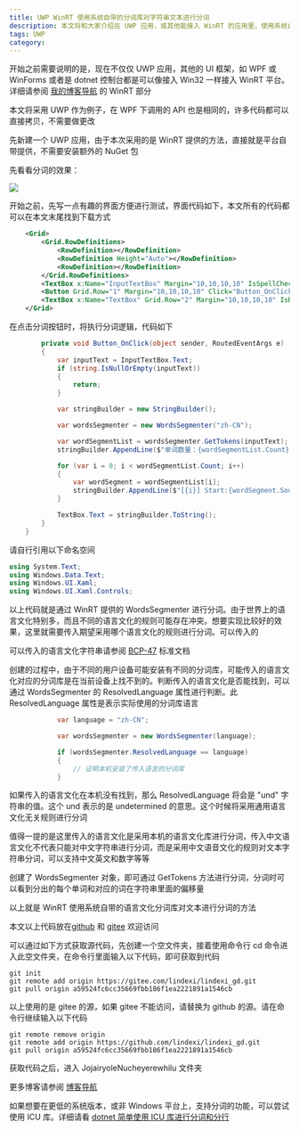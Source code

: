 ```yaml
---
title: UWP WinRT 使用系统自带的分词库对字符串文本进行分词
description: 本文将和大家介绍在 UWP 应用，或其他能接入 WinRT 的应用里，使用系统自带的分词库，对中文、英文等等自然语言的字符串文本进行分词
tags: UWP
category: 
---
```


<!-- CreateTime:2023/4/27 8:44:49 -->

<!-- 发布 -->
<!-- 博客 -->

开始之前需要说明的是，现在不仅仅 UWP 应用，其他的 UI 框架，如 WPF 或 WinForms 或者是 dotnet 控制台都是可以像接入 Win32 一样接入 WinRT 平台。详细请参阅 [我的博客导航](https://blog.lindexi.com/post/%E5%8D%9A%E5%AE%A2%E5%AF%BC%E8%88%AA.html ) 的 WinRT 部分

本文将采用 UWP 作为例子，在 WPF 下调用的 API 也是相同的，许多代码都可以直接拷贝，不需要做更改

先新建一个 UWP 应用，由于本次采用的是 WinRT 提供的方法，直接就是平台自带提供，不需要安装额外的 NuGet 包

先看看分词的效果：

<!-- ![](image/UWP WinRT 使用系统自带的分词库对字符串文本进行分词/UWP WinRT 使用系统自带的分词库对字符串文本进行分词0.png) -->
![](http://cdn.lindexi.site/lindexi%2F2023427849138501.jpg)

开始之前，先写一点有趣的界面方便进行测试，界面代码如下，本文所有的代码都可以在本文末尾找到下载方式

```xml
    <Grid>
        <Grid.RowDefinitions>
            <RowDefinition></RowDefinition>
            <RowDefinition Height="Auto"></RowDefinition>
            <RowDefinition></RowDefinition>
        </Grid.RowDefinitions>
        <TextBox x:Name="InputTextBox" Margin="10,10,10,10" IsSpellCheckEnabled="False" AcceptsReturn="True" TextWrapping="Wrap"></TextBox>
        <Button Grid.Row="1" Margin="10,10,10,10" Click="Button_OnClick">分词</Button>
        <TextBox x:Name="TextBox" Grid.Row="2" Margin="10,10,10,10" IsReadOnly="True" AcceptsReturn="True" TextWrapping="Wrap"></TextBox>
    </Grid>
```

在点击分词按钮时，将执行分词逻辑，代码如下

```csharp
        private void Button_OnClick(object sender, RoutedEventArgs e)
        {
            var inputText = InputTextBox.Text;
            if (string.IsNullOrEmpty(inputText))
            {
                return;
            }

            var stringBuilder = new StringBuilder();

            var wordsSegmenter = new WordsSegmenter("zh-CN");

            var wordSegmentList = wordsSegmenter.GetTokens(inputText);
            stringBuilder.AppendLine($"单词数量：{wordSegmentList.Count}");

            for (var i = 0; i < wordSegmentList.Count; i++)
            {
                var wordSegment = wordSegmentList[i];
                stringBuilder.AppendLine($"[{i}] Start:{wordSegment.SourceTextSegment.StartPosition};Length={wordSegment.SourceTextSegment.Length} {wordSegment.Text}");
            }

            TextBox.Text = stringBuilder.ToString();
        }
    }
```

请自行引用以下命名空间

```csharp
using System.Text;
using Windows.Data.Text;
using Windows.UI.Xaml;
using Windows.UI.Xaml.Controls;
```

以上代码就是通过 WinRT 提供的 WordsSegmenter 进行分词。由于世界上的语言文化特别多，而且不同的语言文化的规则可能存在冲突。想要实现比较好的效果，这里就需要传入期望采用哪个语言文化的规则进行分词。可以传入的

可以传入的语言文化字符串请参阅 [BCP-47](https://www.rfc-editor.org/info/bcp47) 标准文档

创建的过程中，由于不同的用户设备可能安装有不同的分词库，可能传入的语言文化对应的分词库是在当前设备上找不到的。判断传入的语言文化是否能找到，可以通过 WordsSegmenter 的 ResolvedLanguage 属性进行判断。此 ResolvedLanguage 属性是表示实际使用的分词库语言

```csharp
            var language = "zh-CN";

            var wordsSegmenter = new WordsSegmenter(language);

            if (wordsSegmenter.ResolvedLanguage == language)
            {
                // 证明本机安装了传入语言的分词库
            }
```

如果传入的语言文化在本机没有找到，那么 ResolvedLanguage 将会是 "und" 字符串的值。这个 und 表示的是 undetermined 的意思。这个时候将采用通用语言文化无关规则进行分词

值得一提的是这里传入的语言文化是采用本机的语言文化库进行分词，传入中文语言文化不代表只能对中文字符串进行分词，而是采用中文语音文化的规则对文本字符串分词，可以支持中文英文和数字等等

创建了 WordsSegmenter 对象，即可通过 GetTokens 方法进行分词，分词时可以看到分出的每个单词和对应的词在字符串里面的偏移量

以上就是 WinRT 使用系统自带的语言文化分词库对文本进行分词的方法

本文以上代码放在[github](https://github.com/lindexi/lindexi_gd/tree/a59524fc6cc35669fbb186f1ea2221891a1546cb/JojairyoleNucheyerewhilu) 和 [gitee](https://gitee.com/lindexi/lindexi_gd/tree/a59524fc6cc35669fbb186f1ea2221891a1546cb/JojairyoleNucheyerewhilu) 欢迎访问

可以通过如下方式获取源代码，先创建一个空文件夹，接着使用命令行 cd 命令进入此空文件夹，在命令行里面输入以下代码，即可获取到代码

```
git init
git remote add origin https://gitee.com/lindexi/lindexi_gd.git
git pull origin a59524fc6cc35669fbb186f1ea2221891a1546cb
```

以上使用的是 gitee 的源，如果 gitee 不能访问，请替换为 github 的源。请在命令行继续输入以下代码

```
git remote remove origin
git remote add origin https://github.com/lindexi/lindexi_gd.git
git pull origin a59524fc6cc35669fbb186f1ea2221891a1546cb
```

获取代码之后，进入 JojairyoleNucheyerewhilu 文件夹

更多博客请参阅 [博客导航](https://blog.lindexi.com/post/%E5%8D%9A%E5%AE%A2%E5%AF%BC%E8%88%AA.html )

如果想要在更低的系统版本，或非 Windows 平台上，支持分词的功能，可以尝试使用 ICU 库。详细请看 [dotnet 简单使用 ICU 库进行分词和分行](https://blog.lindexi.com/post/dotnet-%E7%AE%80%E5%8D%95%E4%BD%BF%E7%94%A8-ICU-%E5%BA%93%E8%BF%9B%E8%A1%8C%E5%88%86%E8%AF%8D%E5%92%8C%E5%88%86%E8%A1%8C.html )
<!-- [dotnet 简单使用 ICU 库进行分词和分行 - lindexi - 博客园](https://www.cnblogs.com/lindexi/p/18622917 ) -->
